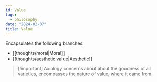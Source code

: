 ```yaml
---
id: Value
tags:
  - philosophy
date: "2024-02-07"
title: Value
---
```


Encapsulates the following branches:

- [[thoughts/moral|Moral]]
- [[thoughts/aesthetic value|Aesthetic]]


> [!important] Axiology
> concerns about about the goodness of all varieties, encompasses the nature of value, where it came from.
